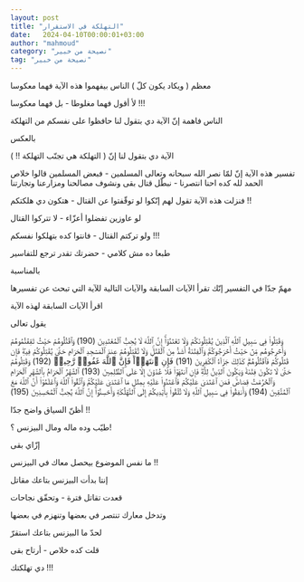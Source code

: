 ```yaml
---
layout: post
title: "التهلكة في الاستقرار"
date:   2024-04-10T00:00:01+03:00
author: "mahmoud"
category: "نصيحة من خبير"
tag: "نصيحة من خبير"
---
```



معظم ( ويكاد يكون كلّ ) الناس بيفهموا هذه الآية فهما
معكوسا

لأ أقول فهما مغلوطا - بل فهما معكوسا !!!




الناس فاهمة إنّ الآية دي بتقول لنا حافظوا على نفسكم من
التهلكة

بالعكس

الآية دي بتقول لنا إنّ ( التهلكة هي تجنّب التهلكة
!! )




تفسير هذه الآية إنّ لمّا نصر الله سبحانه وتعالى المسلمين -
فبعض المسلمين قالوا خلاص الحمد لله كده احنا انتصرنا - نبطّل قتال بقى
ونشوف مصالحنا ومزارعنا وتجارتنا

فنزلت هذه الآية تقول لهم إنّكوا لو توقّفتوا عن القتال -
هتكون دي هلكتكم !!




لو عاوزين تفضلوا أعزّاء - لا تتركوا القتال

ولو تركتم القتال - فانتوا كده بتهلكوا نفسكم !!!




طبعا ده مش كلامي - حضرتك تقدر ترجع للتفاسير




بالمناسبة

مهمّ جدّا في التفسير إنّك تقرأ الآيات السابقة والآيات
التالية للآية التي تبحث عن تفسيرها

اقرأ الآيات السابقة لهذه الآية

يقول تعالى

وَقَٰتِلُواْ فِي سَبِيلِ ٱللَّهِ ٱلَّذِينَ يُقَٰتِلُونَكُمۡ وَلَا تَعۡتَدُوٓاْۚ إِنَّ ٱللَّهَ لَا
يُحِبُّ ٱلۡمُعۡتَدِينَ (190) وَٱقۡتُلُوهُمۡ حَيۡثُ ثَقِفۡتُمُوهُمۡ وَأَخۡرِجُوهُم مِّنۡ حَيۡثُ أَخۡرَجُوكُمۡۚ وَٱلۡفِتۡنَةُ
أَشَدُّ مِنَ ٱلۡقَتۡلِۚ وَلَا تُقَٰتِلُوهُمۡ عِندَ ٱلۡمَسۡجِدِ ٱلۡحَرَامِ حَتَّىٰ يُقَٰتِلُوكُمۡ فِيهِۖ فَإِن قَٰتَلُوكُمۡ
فَٱقۡتُلُوهُمۡۗ كَذَٰلِكَ جَزَآءُ ٱلۡكَٰفِرِينَ (191) فَإِنِ ٱنتَهَوۡاْ فَإِنَّ ٱللَّهَ غَفُورٞ رَّحِيمٞ (192)
وَقَٰتِلُوهُمۡ حَتَّىٰ لَا تَكُونَ فِتۡنَةٞ وَيَكُونَ ٱلدِّينُ لِلَّهِۖ فَإِنِ ٱنتَهَوۡاْ فَلَا عُدۡوَٰنَ إِلَّا عَلَى
ٱلظَّٰلِمِينَ (193) ٱلشَّهۡرُ ٱلۡحَرَامُ بِٱلشَّهۡرِ ٱلۡحَرَامِ وَٱلۡحُرُمَٰتُ قِصَاصٞۚ فَمَنِ ٱعۡتَدَىٰ عَلَيۡكُمۡ
فَٱعۡتَدُواْ عَلَيۡهِ بِمِثۡلِ مَا ٱعۡتَدَىٰ عَلَيۡكُمۡۚ وَٱتَّقُواْ ٱللَّهَ وَٱعۡلَمُوٓاْ أَنَّ ٱللَّهَ مَعَ ٱلۡمُتَّقِينَ
(194) وَأَنفِقُواْ فِي سَبِيلِ ٱللَّهِ وَلَا تُلۡقُواْ بِأَيۡدِيكُمۡ إِلَى ٱلتَّهۡلُكَةِ وَأَحۡسِنُوٓاْۚ إِنَّ ٱللَّهَ
يُحِبُّ ٱلۡمُحۡسِنِينَ (195)




أظنّ السياق واضح جدّا !!




طيّب وده ماله ومال البيزنس ؟!

إزّاي بقى

ما نفس الموضوع بيحصل معاك في البيزنس !!




إنتا بدأت البيزنس بتاعك مقاتل

قعدت تقاتل فترة - وتحقّق نجاحات

وتدخل معارك تنتصر في بعضها وتنهزم في بعضها

لحدّ ما البيزنس بتاعك استقرّ

قلت كده خلاص - أرتاح بقى

دي تهلكتك !!!
